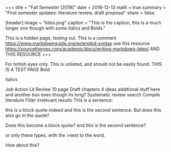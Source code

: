 +++ title = "Fall Semester [2018]" date = 2018-12-13 math = true summary = "First semester updates: literature review, draft proposal" share = false

[header] image = "kites.png" caption = "This is the caption, this is a much longer one though with some italics and Bolds."

This is a hidden page, testing out. This is a comment
https://www.markdownguide.org/extended-syntax use this resource
https://sourcethemes.com/academic/docs/writing-markdown-latex/ AND THIS RESOURCE
+++

For british eyes only.
This is unlisted, and should not be easily found.
THIS IS A TEST PAGE
Bold

italics

Job	Action
Lit Review	10 page
Draft chapters	4 ideas
additional stuff here	and another box even though its long?
 Systematic review search
 Compile literature
 Filter irrelevant results
This is a sentence:

this is a block quote indeed 
and this is the second sentence. But does this also go in the quote?

Does this become a block quote? 
and this is the second sentence?

or only these types. with the >next to the word.

How about this?
